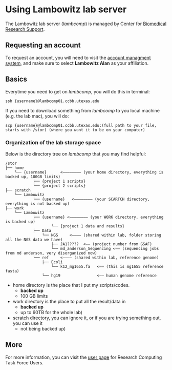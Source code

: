 # Using Lambowitz lab server #

The Lambowitz lab server (*lambcomp*) is managed by Center for [Biomedical Research Support](https://sites.cns.utexas.edu/cbrs/cbrs-administration).

## Requesting an account  ##

To request an account, you will need to visit the [account managment system](https://rctf-account-request.icmb.utexas.edu/cqb), and make sure to select **Lambowitz Alan** as your affiliation.


## Basics ##

Everytime you need to get on *lambcomp*, you will do this in terminal:

```	
ssh {username}@lambcomp01.ccbb.utexas.edu
```

If you need to download something from *lambcomp* to you local machine (e.g. the lab mac), you will do:

```
scp {username}@lambcomp01.ccbb.utexas.edu:(full path to your file, starts with /stor) (where you want it to be on your computer)
```

### Organization of the lab storage space ###

Below is the directory tree on *lambcomp* that you may find helpful:

```
/stor
├── home
    └── {username}      <———————— (your home directory, everything is backed up, 100GB limits)
            ├── {project 1 scripts} 
            └── {project 2 scripts}
├── scratch
    └── Lambowitz
            └── {username}   <———————— (your SCARTCH directory, everything is not backed up)
├── work
    └── Lambowitz
            ├── {username} <———————— (your WORK directory, everything is backed up)
                    └── {project 1 data and results}
            ├── Data
                └── NGS		<———— (shared within lab, folder storing all the NGS data we have)
                    ├── JA1?????  <—— (project number from GSAF)
                    └── md_anderson_Sequencing <—— (sequencing jobs from md anderson, very disorganized now)
            └── ref     <———— (shared within lab, reference genome)
                ├── Ecoli
                    └── k12_mg1655.fa   <—— (this is mg1655 reference fasta)
                └── hg19                <—— human genome reference 
```

- home directory is the place that I put my scripts/codes.  
    - **backed up**
    - 100 GB limits
- work directory is the place to put all the result/data in  
    - **backed up**
    - up to 60TB for the whole lab)
- scratch directory, you can ignore it, or if you are trying something out, you can use it 
    - not being backed up)
    

## More ##

For more information, you can visit the [user page](https://wikis.utexas.edu/display/RCTFusers/POD+Accounts) for Research Computing Task Force Users.